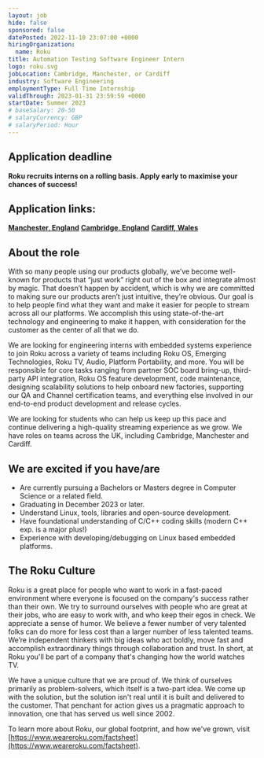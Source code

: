 ```yaml
---
layout: job
hide: false
sponsored: false
datePosted: 2022-11-10 23:07:00 +0000
hiringOrganization:
  name: Roku
title: Automation Testing Software Engineer Intern
logo: roku.svg
jobLocation: Cambridge, Manchester, or Cardiff
industry: Software Engineering
employmentType: Full Time Internship
validThrough: 2023-01-31 23:59:59 +0000
startDate: Summer 2023
# baseSalary: 20-50
# salaryCurrency: GBP
# salaryPeriod: Hour
---
```


## Application deadline
**Roku recruits interns on a rolling basis. Apply early to maximise your chances of success!**

## Application links:
[**Manchester, England**](https://www.weareroku.com/jobs/software-engineer-intern-test-automation-testing-manchester-england-united-kingdom)
[**Cambridge, England**](https://www.weareroku.com/jobs/software-engineer-intern-test-automation-testing-cambridge-england-united-kingdom)
[**Cardiff, Wales**](https://www.weareroku.com/jobs/software-engineer-intern-test-automation-testing-cardiff-wales-united-kingdom)


## About the role  
With so many people using our products globally, we’ve become well-known for products that “just work” right out of the box and integrate almost by magic. That doesn’t happen by accident, which is why we are committed to making sure our products aren’t just intuitive, they’re obvious. Our goal is to help people find what they want and make it easier for people to stream across all our platforms. We accomplish this using state-of-the-art technology and engineering to make it happen, with consideration for the customer as the center of all that we do. 

We are looking for engineering interns with embedded systems experience to join Roku across a variety of teams including Roku OS, Emerging Technologies, Roku TV, Audio, Platform Portability, and more. You will be responsible for core tasks ranging from partner SOC board bring-up, third-party API integration, Roku OS feature development, code maintenance, designing scalability solutions to help onboard new factories, supporting our QA and Channel certification teams, and everything else involved in our end-to-end product development and release cycles. 

We are looking for students who can help us keep up this pace and continue delivering a high-quality streaming experience as we grow. We have roles on teams across the UK, including Cambridge, Manchester and Cardiff.


## We are excited if you have/are 
- Are currently pursuing a Bachelors or Masters degree in Computer Science or a related field.  
- Graduating in December 2023 or later. 
- Understand Linux, tools, libraries and open-source development.
- Have foundational understanding of C/C++ coding skills (modern C++ exp. is a major plus!)
- Experience with developing/debugging on Linux based embedded platforms. 


## The Roku Culture
Roku is a great place for people who want to work in a fast-paced environment where everyone is focused on the company's success rather than their own. We try to surround ourselves with people who are great at their jobs, who are easy to work with, and who keep their egos in check. We appreciate a sense of humor. We believe a fewer number of very talented folks can do more for less cost than a larger number of less talented teams. We’re independent thinkers with big ideas who act boldly, move fast and accomplish extraordinary things through collaboration and trust. In short, at Roku you'll be part of a company that's changing how the world watches TV. 

We have a unique culture that we are proud of. We think of ourselves primarily as problem-solvers, which itself is a two-part idea. We come up with the solution, but the solution isn't real until it is built and delivered to the customer. That penchant for action gives us a pragmatic approach to innovation, one that has served us well since 2002. 

To learn more about Roku, our global footprint, and how we've grown, visit [https://www.weareroku.com/factsheet](https://www.weareroku.com/factsheet).
